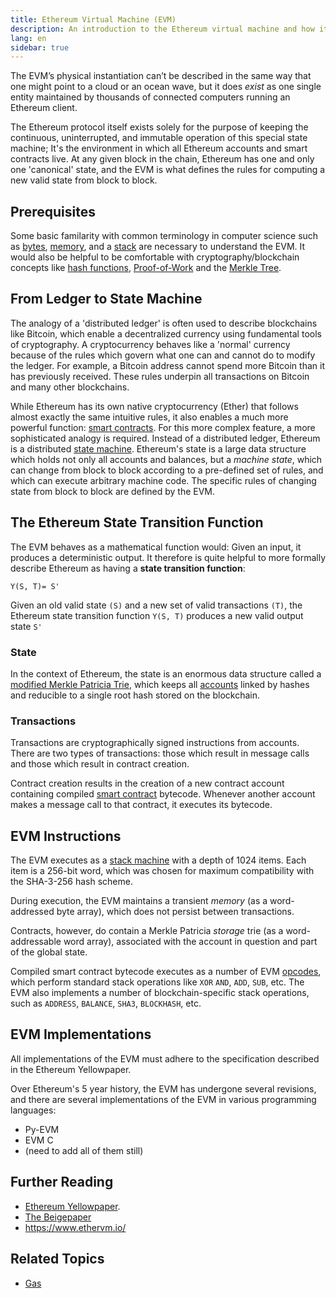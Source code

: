 ```yaml
---
title: Ethereum Virtual Machine (EVM)
description: An introduction to the Ethereum virtual machine and how it relates to state,
lang: en
sidebar: true
---
```


The EVM’s physical instantiation can’t be described in the same way that one might point to a cloud or an ocean wave, but it does _exist_ as one single entity maintained by thousands of connected computers running an Ethereum client.

The Ethereum protocol itself exists solely for the purpose of keeping the continuous, uninterrupted, and immutable operation of this special state machine; It's the environment in which all Ethereum accounts and smart contracts live. At any given block in the chain, Ethereum has one and only one 'canonical' state, and the EVM is what defines the rules for computing a new valid state from block to block.

## Prerequisites

Some basic familarity with common terminology in computer science such as [bytes](https://en.wikipedia.org/wiki/Byte), [memory](https://en.wikipedia.org/wiki/Computer_memory), and a [stack](<https://en.wikipedia.org/wiki/Stack_(abstract_data_type)>) are necessary to understand the EVM. It would also be helpful to be comfortable with cryptography/blockchain concepts like [hash functions](https://en.wikipedia.org/wiki/Cryptographic_hash_function), [Proof-of-Work](https://en.wikipedia.org/wiki/Proof_of_work) and the [Merkle Tree](https://en.wikipedia.org/wiki/Merkle_tree).

## From Ledger to State Machine

The analogy of a 'distributed ledger' is often used to describe blockchains like Bitcoin, which enable a decentralized currency using fundamental tools of cryptography. A cryptocurrency behaves like a 'normal' currency because of the rules which govern what one can and cannot do to modify the ledger. For example, a Bitcoin address cannot spend more Bitcoin than it has previously received. These rules underpin all transactions on Bitcoin and many other blockchains.

While Ethereum has its own native cryptocurrency (Ether) that follows almost exactly the same intuitive rules, it also enables a much more powerful function: [smart contracts](/en/developers/docs/smart-contracts/). For this more complex feature, a more sophisticated analogy is required. Instead of a distributed ledger, Ethereum is a distributed [state machine](https://en.wikipedia.org/wiki/Finite-state_machine). Ethereum's state is a large data structure which holds not only all accounts and balances, but a _machine state_, which can change from block to block according to a pre-defined set of rules, and which can execute arbitrary machine code. The specific rules of changing state from block to block are defined by the EVM.

## The Ethereum State Transition Function

The EVM behaves as a mathematical function would: Given an input, it produces a deterministic output. It therefore is quite helpful to more formally describe Ethereum as having a **state transition function**:

```
Y(S, T)= S'
```

Given an old valid state `(S)` and a new set of valid transactions `(T)`, the Ethereum state transition function `Y(S, T)` produces a new valid output state `S'`

### State

In the context of Ethereum, the state is an enormous data structure called a [modified Merkle Patricia Trie](https://eth.wiki/en/fundamentals/patricia-tree), which keeps all [accounts](/developers/docs/accounts/) linked by hashes and reducible to a single root hash stored on the blockchain.

### Transactions

Transactions are cryptographically signed instructions from accounts. There are two types of transactions: those which result in message calls and those which result in contract creation.

Contract creation results in the creation of a new contract account containing compiled [smart contract](/developers/docs/smart-contracts/anatomy/) bytecode. Whenever another account makes a message call to that contract, it executes its bytecode.

## EVM Instructions

The EVM executes as a [stack machine](https://en.wikipedia.org/wiki/Stack_machine) with a depth of 1024 items. Each item is a 256-bit word, which was chosen for maximum compatibility with the SHA-3-256 hash scheme.

During execution, the EVM maintains a transient _memory_ (as a word-addressed byte array), which does not persist between transactions.

Contracts, however, do contain a Merkle Patricia _storage_ trie (as a word-addressable word array), associated with the account in question and part of the global state.

Compiled smart contract bytecode executes as a number of EVM [opcodes](https://www.ethervm.io/), which perform standard stack operations like `XOR` `AND`, `ADD`, `SUB`, etc. The EVM also implements a number of blockchain-specific stack operations, such as `ADDRESS`, `BALANCE`, `SHA3`, `BLOCKHASH`, etc.

## EVM Implementations

All implementations of the EVM must adhere to the specification described in the Ethereum Yellowpaper.

Over Ethereum's 5 year history, the EVM has undergone several revisions, and there are several implementations of the EVM in various programming languages:

- Py-EVM
- EVM C
- (need to add all of them still)

## Further Reading

- [Ethereum Yellowpaper](https://ethereum.github.io/yellowpaper/paper.pdf).
- [The Beigepaper](https://github.com/chronaeon/beigepaper)
- https://www.ethervm.io/

## Related Topics

- [Gas](/en/developers/docs/gas/)
